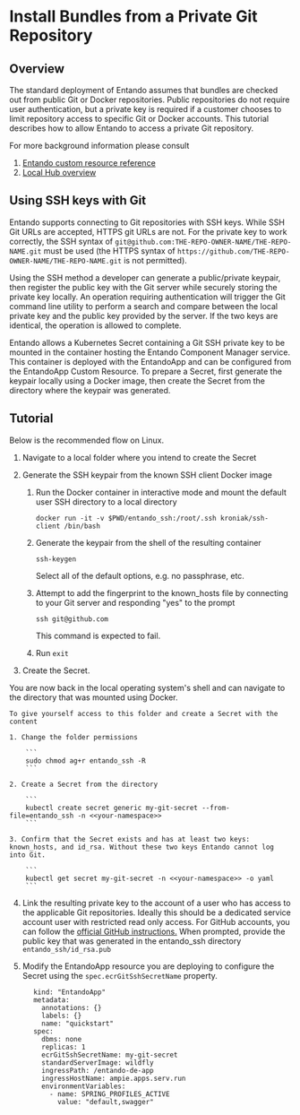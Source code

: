 
# Install Bundles from a Private Git Repository

## Overview
The standard deployment of Entando assumes that bundles are checked out from public Git or Docker repositories. Public repositories do not require user authentication, but a private key is required if a customer chooses to limit repository access to specific Git or Docker accounts. This tutorial describes how to allow Entando to access a private Git repository.

For more background information please consult
1. [Entando custom resource reference](../../docs/consume/custom-resources.md)
2. [Local Hub overview](../../docs/compose/local-hub-overview.md)

## Using SSH keys with Git
Entando supports connecting to Git repositories with SSH keys. While SSH Git URLs are accepted, HTTPS git URLs are not. For the private key to work correctly, the SSH syntax of `git@github.com:THE-REPO-OWNER-NAME/THE-REPO-NAME.git` must be used (the HTTPS syntax of `https://github.com/THE-REPO-OWNER-NAME/THE-REPO-NAME.git` is not permitted).

Using the SSH method a developer can generate a public/private keypair, then register the public key with the Git server while securely storing the private key locally. An operation requiring authentication will trigger the Git command line utility to perform a search and compare between the local private key and the public key provided by the server. If the two keys are identical, the operation is allowed to complete.

Entando allows a Kubernetes Secret containing a Git SSH private key to be mounted in the container hosting the Entando Component Manager service. This container is deployed with the EntandoApp and can be configured from the EntandoApp Custom Resource. To prepare a Secret, first generate the keypair locally using a Docker image, then create the Secret from the directory where the keypair was generated.

## Tutorial
Below is the recommended flow on Linux.

1. Navigate to a local folder where you intend to create the Secret

2. Generate the SSH keypair from the known SSH client Docker image

    1. Run the Docker container in interactive mode and mount the default user SSH directory to a local directory

         ```
         docker run -it -v $PWD/entando_ssh:/root/.ssh kroniak/ssh-client /bin/bash 
         ```

    2. Generate the keypair from the shell of the resulting container

        ```
        ssh-keygen
        ```

        Select all of the default options, e.g. no passphrase, etc.

    3. Attempt to add the fingerprint to the known_hosts file by connecting to your Git server and responding "yes" to the prompt

        ```
        ssh git@github.com
        ```

        This command is expected to fail.

    4. Run `exit`

3. Create the Secret. 

You are now back in the local operating system's shell and can navigate to the directory that was mounted using Docker.
    
    To give yourself access to this folder and create a Secret with the content

    1. Change the folder permissions
    
        ```
        sudo chmod ag+r entando_ssh -R
        ```
        
    2. Create a Secret from the directory
    
        ```
        kubectl create secret generic my-git-secret --from-file=entando_ssh -n <<your-namespace>>
        ```
        
    3. Confirm that the Secret exists and has at least two keys: known_hosts, and id_rsa. Without these two keys Entando cannot log into Git.
        
        ```
        kubectl get secret my-git-secret -n <<your-namespace>> -o yaml
        ```

4. Link the resulting private key to the account of a user who has access to the applicable Git repositories. Ideally
this should be a dedicated service account user with restricted read only access. For GitHub
accounts, you can follow the [official GitHub instructions.](https://docs.github.com/en/free-pro-team@latest/github/authenticating-to-github/adding-a-new-ssh-key-to-your-github-account)
When prompted, provide the public key that was generated in the entando_ssh directory
```entando_ssh/id_rsa.pub```   

5. Modify the EntandoApp resource you are deploying to configure the Secret using the `spec.ecrGitSshSecretName` property.
```   
      kind: "EntandoApp"
      metadata:
        annotations: {}
        labels: {}
        name: "quickstart"
      spec:
        dbms: none
        replicas: 1
        ecrGitSshSecretName: my-git-secret
        standardServerImage: wildfly
        ingressPath: /entando-de-app
        ingressHostName: ampie.apps.serv.run
        environmentVariables:
          - name: SPRING_PROFILES_ACTIVE
            value: "default,swagger"
```
